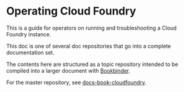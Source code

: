 # Operating Cloud Foundry

This is a guide for operators on running
and troubleshooting a Cloud Foundry instance.

This doc is one of several doc repositories that go into a complete documentation set.

The contents here are structured as a topic repository intended to be
compiled into a larger document with
[Bookbinder](http://github.com/pivotal-cf/docs-bookbinder).

For the master repository, see [docs-book-cloudfoundry](https://github.com/cloudfoundry/docs-book-cloudfoundry).

